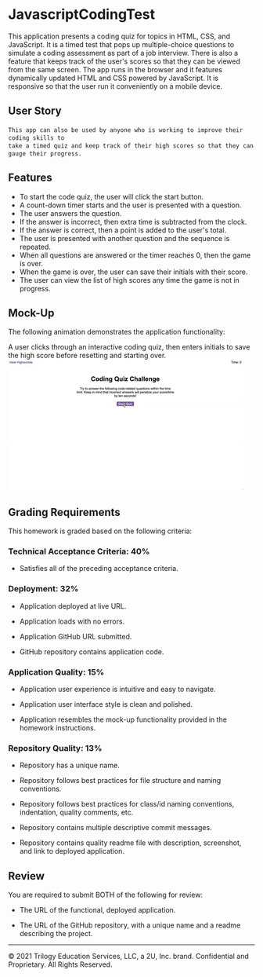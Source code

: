 # JavascriptCodingTest
This application presents a coding quiz for topics in HTML, CSS, and JavaScript.
It is a timed test that pops up multiple-choice questions to simulate a coding
assessment as part of a job interview.  There is also a feature that keeps track
of the user's scores so that they can be viewed from the same screen.  The app
runs in the browser and it features dynamically updated HTML and CSS powered by
JavaScript.  It is responsive so that the user run it conveniently on a mobile device.


## User Story

```
This app can also be used by anyone who is working to improve their coding skills to
take a timed quiz and keep track of their high scores so that they can gauge their progress.
```

## Features
* To start the code quiz, the user will click the start button.
* A count-down timer starts and the user is presented with a question.
* The user answers the question.
* If the answer is incorrect, then extra time is subtracted from the clock.
* If the answer is correct, then a point is added to the user's total.
* The user is presented with another question and the sequence is repeated.
* When all questions are answered or the timer reaches 0, then the game is over.
* When the game is over, the user can save their initials with their score.
* The user can view the list of high scores any time the game is not in progress.


## Mock-Up

The following animation demonstrates the application functionality:

A user clicks through an interactive coding quiz, then enters initials to save the high score before resetting and starting over.
![demo](./04-web-apis-homework-demo.gif)

## Grading Requirements

This homework is graded based on the following criteria: 

### Technical Acceptance Criteria: 40%

* Satisfies all of the preceding acceptance criteria.

### Deployment: 32%

* Application deployed at live URL.

* Application loads with no errors.

* Application GitHub URL submitted.

* GitHub repository contains application code.

### Application Quality: 15%

* Application user experience is intuitive and easy to navigate.

* Application user interface style is clean and polished.

* Application resembles the mock-up functionality provided in the homework instructions.

### Repository Quality: 13%

* Repository has a unique name.

* Repository follows best practices for file structure and naming conventions.

* Repository follows best practices for class/id naming conventions, indentation, quality comments, etc.

* Repository contains multiple descriptive commit messages.

* Repository contains quality readme file with description, screenshot, and link to deployed application.

## Review

You are required to submit BOTH of the following for review:

* The URL of the functional, deployed application.

* The URL of the GitHub repository, with a unique name and a readme describing the project.

---

© 2021 Trilogy Education Services, LLC, a 2U, Inc. brand. Confidential and Proprietary. All Rights Reserved.

